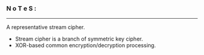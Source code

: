 ### N o T e S : 

---

A representative stream cipher.

- Stream cipher is a branch of symmetric key cipher. 
- XOR-based common encryption/decryption processing.


